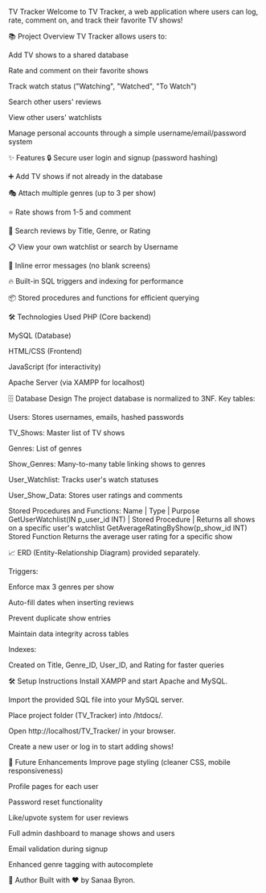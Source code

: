 TV Tracker
Welcome to TV Tracker, a web application where users can log, rate, comment on, and track their favorite TV shows!

📚 Project Overview
TV Tracker allows users to:

Add TV shows to a shared database

Rate and comment on their favorite shows

Track watch status ("Watching", "Watched", "To Watch")

Search other users' reviews

View other users' watchlists

Manage personal accounts through a simple username/email/password system

✨ Features
🔒 Secure user login and signup (password hashing)

➕ Add TV shows if not already in the database

🎭 Attach multiple genres (up to 3 per show)

⭐ Rate shows from 1-5 and comment

🔎 Search reviews by Title, Genre, or Rating

📋 View your own watchlist or search by Username

🚫 Inline error messages (no blank screens)

🔥 Built-in SQL triggers and indexing for performance

📦 Stored procedures and functions for efficient querying

🛠️ Technologies Used
PHP (Core backend)

MySQL (Database)

HTML/CSS (Frontend)

JavaScript (for interactivity)

Apache Server (via XAMPP for localhost)

🗄️ Database Design
The project database is normalized to 3NF.
Key tables:

Users: Stores usernames, emails, hashed passwords

TV_Shows: Master list of TV shows

Genres: List of genres

Show_Genres: Many-to-many table linking shows to genres

User_Watchlist: Tracks user's watch statuses

User_Show_Data: Stores user ratings and comments

Stored Procedures and Functions:
Name | Type | Purpose
GetUserWatchlist(IN p_user_id INT) | Stored Procedure | Returns all shows on a specific user's watchlist
GetAverageRatingByShow(p_show_id INT)	Stored Function	Returns the average user rating for a specific show


📈 ERD (Entity-Relationship Diagram) provided separately.

Triggers:

Enforce max 3 genres per show

Auto-fill dates when inserting reviews

Prevent duplicate show entries

Maintain data integrity across tables

Indexes:

Created on Title, Genre_ID, User_ID, and Rating for faster queries

🛠️ Setup Instructions
Install XAMPP and start Apache and MySQL.

Import the provided SQL file into your MySQL server.

Place project folder (TV_Tracker) into /htdocs/.

Open http://localhost/TV_Tracker/ in your browser.

Create a new user or log in to start adding shows!

🌟 Future Enhancements
Improve page styling (cleaner CSS, mobile responsiveness)

Profile pages for each user

Password reset functionality

Like/upvote system for user reviews

Full admin dashboard to manage shows and users

Email validation during signup

Enhanced genre tagging with autocomplete

📣 Author
Built with ❤️  by Sanaa Byron.
